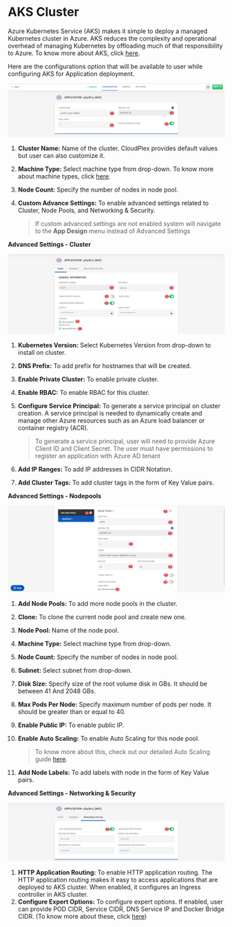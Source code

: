 # AKS Cluster

Azure Kubernetes Service (AKS) makes it simple to deploy a managed Kubernetes cluster in Azure. AKS reduces the complexity and operational overhead of managing Kubernetes by offloading much of that responsibility to Azure. To know more about AKS, click [here](https://azure.microsoft.com/en-us/services/kubernetes-service/).

Here are the configurations option that will be available to user while configuring AKS for Application deployment. 

![1](imgs\1.jpg)

1. **Cluster Name:** Name of the cluster. CloudPlex provides default values but user can also customize it.

2. **Machine Type:** Select machine type from drop-down.
   To know more about machine types, click [here](https://azure.microsoft.com/en-us/pricing/details/virtual-machines/series).

3. **Node Count:** Specify the number of nodes in node pool. 

4. **Custom Advance Settings:** To enable advanced settings related to Cluster, Node Pools, and Networking & Security.

   > If custom advanced settings are not enabled system will navigate to the **App Design** menu instead of Advanced Settings

**Advanced Settings  - Cluster**

![2](imgs\2.jpg)

1. **Kubernetes Version:** Select Kubernetes Version from drop-down to install on cluster.

2. **DNS Prefix:** To add prefix for hostnames that will be created.

3. **Enable Private Cluster:** To enable private cluster. 

4. **Enable RBAC:** To enable RBAC for this cluster.

5. **Configure Service Principal:** To generate a service principal on cluster creation. 
   A service principal is needed to dynamically create and manage other Azure resources such as an Azure load balancer or container registry (ACR).

   > To generate a service principal, user will need to provide Azure Client ID and Client Secret. The user must have permissions to register an application with Azure AD tenant

6. **Add IP Ranges:** To add IP addresses in CIDR Notation.

7. **Add Cluster Tags:** To add cluster tags in the form of Key Value pairs.

**Advanced Settings  - Nodepools**

![3](imgs\3.jpg)

1. **Add Node Pools:** To add more node pools in the cluster. 

2. **Clone:** To clone the current node pool and create new one.

3. **Node Pool:** Name of the node pool.

4. **Machine Type:** Select machine type from drop-down.

5. **Node Count:** Specify the number of nodes in node pool. 

6. **Subnet:** Select subnet from drop-down.

7. **Disk Size:** Specify size of the root volume disk in GBs. It should be between 41 And 2048 GBs.

8. **Max Pods Per Node:** Specify maximum number of pods per node. It should be greater than or equal to  40. 

9. **Enable Public IP:** To enable public IP.

10. **Enable Auto Scaling:** To enable Auto Scaling for this node pool.

    > To know more about this, check out our detailed Auto Scaling guide [here](/pages/user-guide/components/scaling/scaling). 

11. **Add Node Labels:** To add labels with node in the form of Key Value pairs.

**Advanced Settings  - Networking & Security**

![4](imgs\4.jpg)

1. **HTTP Application Routing:** To enable HTTP application routing.
   The HTTP application routing makes it easy to access applications that are deployed to AKS cluster. When enabled, it configures an Ingress controller in AKS cluster.
2. **Configure Expert Options:** To configure expert options. If enabled, user can provide POD CIDR, Service CIDR, DNS Service IP and Docker Bridge CIDR.  (To know more about these, click [here](https://docs.microsoft.com/en-us/azure/aks/configure-kubenet#create-an-aks-cluster-in-the-virtual-network))
